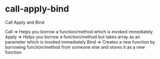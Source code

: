 # call-apply-bind
Call Apply and Bind

Call => Helps you borrow a function/method which is invoked immediately
Apply => Helps you borrow a function/method but takes array as an parameter which is invoked immediately
Bind => Creates a new function by borrowing function/method from someone else and stores it as a new function



